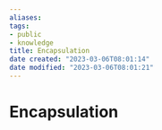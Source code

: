 ```yaml
---
aliases: 
tags: 
- public
- knowledge
title: Encapsulation
date created: "2023-03-06T08:01:14"
date modified: "2023-03-06T08:01:21"
---
```


# Encapsulation
